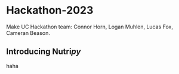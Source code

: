 # Hackathon-2023
Make UC Hackathon team: Connor Horn, Logan Muhlen, Lucas Fox, Cameran Beason.

## Introducing Nutri*py*
haha
